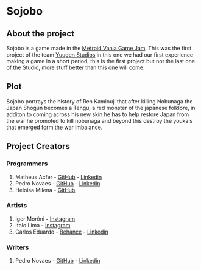 # Sojobo

## About the project

Sojobo is a game made in the [Metroid Vania Game Jam](https://itch.io/jam/metroidvania-month-8). This was the first project of the team [Yuugen Studios](https://www.instagram.com/yuugenstudio/?hl=pt-br)
in this one we had our first experience making a game in a short period, this is the first project but not the last one of the Studio, more stuff better than this one will come.

## Plot

Sojobo portrays the history of Ren Kamiouji that after killing Nobunaga the Japan Shogun becomes a Tengu, a red monster of the japanese folklore, in additon to coming across
his new skin he has to help restore Japan from the war he promoted to kill nobunaga and beyond this destroy the youkais that emerged form the war imbalance.

## Project Creators

### Programmers

1. Matheus Acfer - [GitHub](https://github.com/acferM) - [Linkedin](https://www.linkedin.com/in/matheus-acfer-de-fran%C3%A7a-silva-a7b7941b2/)
2. Pedro Novaes - [GitHub](https://github.com/henrey22) - [Linkedin](https://www.linkedin.com/in/pedro-novaes-2258211ab/)
3. Heloisa Milena - [GitHub](https://github.com/Hel0y)

### Artists

1. Igor Morôni - [Instagram](https://www.instagram.com/igormoroniy)
2. Italo Lima - [Instagram](https://www.instagram.com/oo_italo)
3. Carlos Eduardo - [Behance](https://www.behance.net/dahora) - [Linkedin](https://www.linkedin.com/in/dahora/)

### Writers

1. Pedro Novaes - [GitHub](https://github.com/henrey22) - [Linkedin](https://www.linkedin.com/in/pedro-novaes-2258211ab/)
